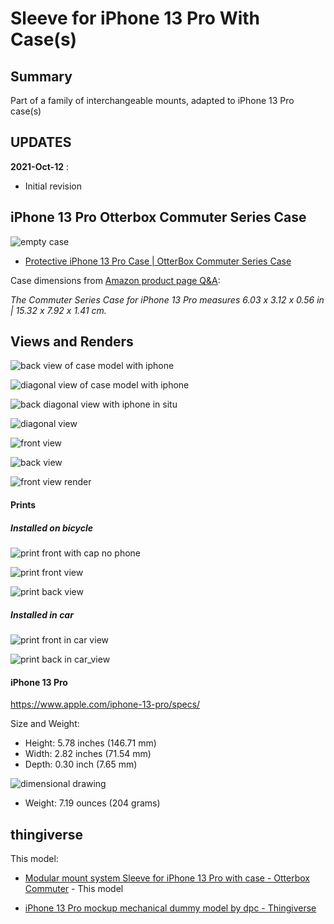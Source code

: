 Sleeve for iPhone 13 Pro With Case(s)
=====================================

Summary
-------

Part of a family of interchangeable mounts, adapted to iPhone 13 Pro case(s)

UPDATES
-------

**2021-Oct-12** :

-	Initial revision

iPhone 13 Pro Otterbox Commuter Series Case
-------------------------------------------

![empty case](img/case_itself.jpg)

-	[Protective iPhone 13 Pro Case | OtterBox Commuter Series Case](https://www.otterbox.com/en-us/iphone-13-pro/commuter-series-antimicrobial-case/commuter-iphp21.html)

Case dimensions from [Amazon product page Q&A](https://www.amazon.com/OtterBox-Commuter-Case-iPhone-ONLY/dp/B09D5PFMDR/):

*The Commuter Series Case for iPhone 13 Pro measures 6.03 x 3.12 x 0.56 in | 15.32 x 7.92 x 1.41 cm.*

Views and Renders
-----------------

![back view of case model with iphone](img/back_view__obx_commuter.png)

![diagonal view of case model with iphone](img/diag_view__obx_commuter.png)

![back diagonal view with iphone in situ](img/sleeve_back_diag_view__obx_commuter_iphone13pro.png)

![diagonal view](img/sleeve_diag_view__obx_commuter.png)

![front view](img/sleeve_front__obx_commuter.png)

![back view](img/sleeve_back__obx_commuter.png)

![front view render](img/front_view_sleeve_render.png)

#### Prints

##### Installed on bicycle

![print front with cap no phone](img/print_with_cap__obx_commuter.jpg)

![print front view](img/print_front__obx_commuter.jpg)

![print back view](img/print_back__obx_commuter.jpg)

##### Installed in car

![print front in car view](img/print_front_in_car__obx_commuter.jpg)

![print back in car_view](img/print_back_in_car__obx_commuter.jpg)

#### iPhone 13 Pro

https://www.apple.com/iphone-13-pro/specs/

Size and Weight:

-	Height: 5.78 inches (146.71 mm)
-	Width: 2.82 inches (71.54 mm)
-	Depth: 0.30 inch (7.65 mm)

![dimensional drawing](../iphone_13_pro_mockup/img/dimensions_iphone_13_pro__screenshot.png)

-	Weight: 7.19 ounces (204 grams)

thingiverse
-----------

This model:

-	[Modular mount system Sleeve for iPhone 13 Pro with case - Otterbox Commuter](https://www.thingiverse.com/thing:TBD) - This model

-	[iPhone 13 Pro mockup mechanical dummy model by dpc - Thingiverse](https://www.thingiverse.com/thing:4980345)
